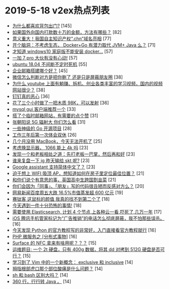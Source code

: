 # 2019-5-18 v2ex热点列表

+ [为什么都喜欢背包出门?](https://www.v2ex.com/t/565266#reply145) [145]
+ [如果国外向国内打款数十万的金额，方法有哪些？](https://www.v2ex.com/t/565255#reply82) [82]
+ [意义重大！我国自主知识产权“.chn”域名亮相](https://www.v2ex.com/t/565286#reply77) [77]
+ [开个脑洞：不考虑生态， Docker+Go 有潜力取代 JVM+ Java 么？](https://www.v2ex.com/t/565292#reply71) [71]
+ [才知道 windows10 家庭版不能安装 docker…](https://www.v2ex.com/t/565251#reply57) [57]
+ [一加 7 pro 大伙有没有心动!](https://www.v2ex.com/t/565339#reply57) [57]
+ [ubuntu 18.04 不间断不定时死机](https://www.v2ex.com/t/565273#reply55) [55]
+ [企业邮箱搭建哪个好？](https://www.v2ex.com/t/565261#reply45) [45]
+ [微信怎么判断对方是把你删了 还是只是屏蔽朋友圈](https://www.v2ex.com/t/565269#reply38) [38]
+ [为什么 youtube 上面有躺赚、拆机、创业各类丰富的学习视频，国内的视频网站很少？](https://www.v2ex.com/t/565361#reply38) [38]
+ [钉钉真的恶心](https://www.v2ex.com/t/565262#reply36) [36]
+ [花了三个小时做了一把木质 98K，可以发射](https://www.v2ex.com/t/565268#reply36) [36]
+ [mysql gui 客户端推荐一个](https://www.v2ex.com/t/565368#reply33) [33]
+ [搭了个临时邮箱网站，有需要的点个赞](https://www.v2ex.com/t/565291#reply31) [31]
+ [张朝阳说 5G 辐射大 你们怎么看](https://www.v2ex.com/t/565391#reply31) [31]
+ [一些神级的 Go 开源项目](https://www.v2ex.com/t/565276#reply28) [28]
+ [工作三年后第一次体会双休](https://www.v2ex.com/t/565257#reply26) [26]
+ [几个月没用 MacBook，今天无法开机了](https://www.v2ex.com/t/565283#reply25) [25]
+ [考虑换显示器， 1066 能上 4k 吗](https://www.v2ex.com/t/565258#reply23) [23]
+ [发现一个和老板相处之道：先打老板一巴掌，然后再和好](https://www.v2ex.com/t/565281#reply23) [23]
+ [谁来复盘一下 ig 昨天输给 skt 呢?](https://www.v2ex.com/t/565327#reply23) [23]
+ [Google assistant 支持简体中文了？](https://www.v2ex.com/t/565367#reply23) [23]
+ [迫于想上 WIFI 吸顶 AP，想知道如何在房子里定位最佳位置？](https://www.v2ex.com/t/565284#reply21) [21]
+ [和你们说个有意思的事，英国高中生跨国割韭菜](https://www.v2ex.com/t/565385#reply21) [21]
+ [你们会因为「同事」、「朋友」写的代码很丑陋而反感对方么？](https://www.v2ex.com/t/565329#reply20) [20]
+ [网易新闻百度周五大跌 16.5%市值蒸发超 600 亿元](https://www.v2ex.com/t/565401#reply19) [19]
+ [赛钛客 这鼠标的颜值 我真的找不到第二个了](https://www.v2ex.com/t/565316#reply18) [18]
+ [今天遇到一件十分恐怖的事情!](https://www.v2ex.com/t/565340#reply18) [18]
+ [需要使用 Elasticsearch, 计划 4 个节点,上各种云一看,吓死了,几万一年](https://www.v2ex.com/t/565313#reply17) [17]
+ [iOS 腾讯手机管家标记为“广告推销”的电话怎么彻底屏蔽，我不怕那些误杀。](https://www.v2ex.com/t/565254#reply16) [16]
+ [今天发现 Python 的官方教程写的非常好，入门直接看官方教程就行](https://www.v2ex.com/t/565363#reply16) [16]
+ [PHP 微服务之 [分布式事物]](https://www.v2ex.com/t/565389#reply16) [16]
+ [Surface 的 NFC 拿来有啥用呢？？？](https://www.v2ex.com/t/565315#reply15) [15]
+ [运维题目: 一个 2t 硬盘，只有 400g 数据，将其 dd 对拷到 512G 硬盘是否可行？](https://www.v2ex.com/t/565411#reply15) [15]
+ [学习到了 Vim 中的一个新概念： exclusive 和 inclusive](https://www.v2ex.com/t/565250#reply14) [14]
+ [拇指根部虎口那个部位酸痛是什么问题？](https://www.v2ex.com/t/565295#reply14) [14]
+ [sh 和 bash 区别大吗？](https://www.v2ex.com/t/565360#reply14) [14]
+ [360 行，行行转 Java 。](https://www.v2ex.com/t/565387#reply14) [14]
